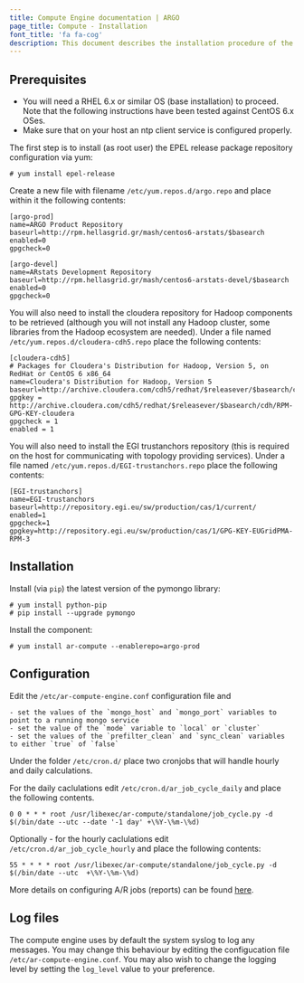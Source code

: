 ```yaml
---
title: Compute Engine documentation | ARGO
page_title: Compute - Installation
font_title: 'fa fa-cog'
description: This document describes the installation procedure of the ARGO compute engine
---
```



## Prerequisites

- You will need a RHEL 6.x or similar OS (base installation) to proceed. Note that the following instructions have been tested against CentOS 6.x OSes.
- Make sure that on your host an ntp client service is configured properly.

The first step is to install (as root user) the EPEL release package repository configuration via yum:

    # yum install epel-release

Create a new file with filename `/etc/yum.repos.d/argo.repo` and place within it the following contents:

    [argo-prod]
    name=ARGO Product Repository
    baseurl=http://rpm.hellasgrid.gr/mash/centos6-arstats/$basearch
    enabled=0
    gpgcheck=0
    
    [argo-devel]
    name=ARstats Development Repository
    baseurl=http://rpm.hellasgrid.gr/mash/centos6-arstats-devel/$basearch
    enabled=0
    gpgcheck=0

You will also need to install the cloudera repository for Hadoop components to be retrieved (although you will not install any Hadoop cluster, some libraries from the Hadoop ecosystem are needed). Under a file named `/etc/yum.repos.d/cloudera-cdh5.repo` place the following contents:

    [cloudera-cdh5]
    # Packages for Cloudera's Distribution for Hadoop, Version 5, on RedHat or CentOS 6 x86_64
    name=Cloudera's Distribution for Hadoop, Version 5
    baseurl=http://archive.cloudera.com/cdh5/redhat/$releasever/$basearch/cdh/5/
    gpgkey = http://archive.cloudera.com/cdh5/redhat/$releasever/$basearch/cdh/RPM-GPG-KEY-cloudera
    gpgcheck = 1
    enabled = 1

You will also need to install the EGI trustanchors repository (this is required on the host for communicating with topology providing services). Under a file named `/etc/yum.repos.d/EGI-trustanchors.repo` place the following contents:

    [EGI-trustanchors]
    name=EGI-trustanchors
    baseurl=http://repository.egi.eu/sw/production/cas/1/current/
    enabled=1
    gpgcheck=1
    gpgkey=http://repository.egi.eu/sw/production/cas/1/GPG-KEY-EUGridPMA-RPM-3


## Installation

Install (via `pip`) the latest version of the pymongo library:

    # yum install python-pip
    # pip install --upgrade pymongo

Install the component:

    # yum install ar-compute --enablerepo=argo-prod


## Configuration

Edit the `/etc/ar-compute-engine.conf` configuration file and

	- set the values of the `mongo_host` and `mongo_port` variables to point to a running mongo service
	- set the value of the `mode` variable to `local` or `cluster`
	- set the values of the `prefilter_clean` and `sync_clean` variables to either `true` of `false`

Under the folder `/etc/cron.d/` place two cronjobs that will handle hourly and daily calculations.

For the daily caclulations edit `/etc/cron.d/ar_job_cycle_daily` and place the following contents.

    0 0 * * * root /usr/libexec/ar-compute/standalone/job_cycle.py -d $(/bin/date --utc --date '-1 day' +\%Y-\%m-\%d)

Optionally - for the hourly caclulations edit `/etc/cron.d/ar_job_cycle_hourly` and place the following contents:

    55 * * * * root /usr/libexec/ar-compute/standalone/job_cycle.py -d $(/bin/date --utc  +\%Y-\%m-\%d)

More details on configuring A/R jobs (reports) can be found [here][internal_1].

## Log files

The compute engine uses by default the system syslog to log any messages. You may change this behaviour by editing the configucation file `/etc/ar-compute-engine.conf`. You may also wish to change the logging level by setting the `log_level` value to your preference.

[internal_1]: /guides/argo-compute-engine/report-configuration/